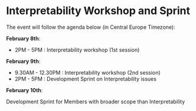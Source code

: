# Interpretability Workshop and Sprint
The event will follow the agenda below (in Central Europe Timezone):

**February 8th**:
- 2PM - 5PM : Interpretability workshop (1st session)

**February 9th**:
- 9.30AM - 12.30PM : Interpretability workshop (2nd session)
- 2PM - 5PM : Development Sprint on Interpretability issues

**February 10th**:

Development Sprint for Members with broader scope than Interpretability
